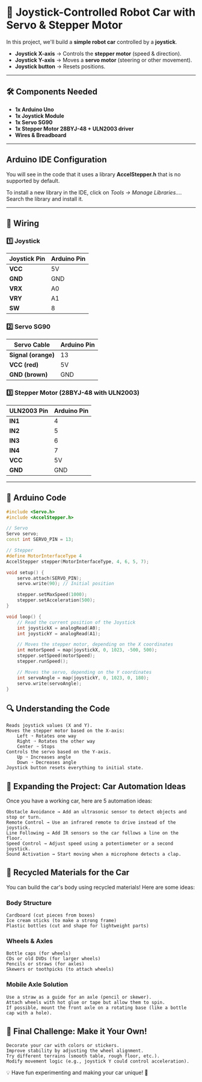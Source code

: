 # 🚗 Joystick-Controlled Robot Car with Servo & Stepper Motor

In this project, we'll build a **simple robot car** controlled by a **joystick**.  
- **Joystick X-axis** → Controls the **stepper motor** (speed & direction).  
- **Joystick Y-axis** → Moves a **servo motor** (steering or other movement).  
- **Joystick button** → Resets positions.  

---

## 🛠 Components Needed  
- **1x Arduino Uno**  
- **1x Joystick Module**  
- **1x Servo SG90**  
- **1x Stepper Motor 28BYJ-48 + ULN2003 driver**  
- **Wires & Breadboard**  

---

## Arduino IDE Configuration

You will see in the code that it uses a library **AccelStepper.h** that is no supported by default.

To install a new library in the IDE, click on *Tools -> Manage Libraries...*. Search the library and install it.

---
## 🔌 Wiring  
### **1️⃣ Joystick**
| Joystick Pin | Arduino Pin |
|-------------|------------|
| **VCC** | 5V |
| **GND** | GND |
| **VRX** | A0 |
| **VRY** | A1 |
| **SW**  | 8 |

### **2️⃣ Servo SG90**
| Servo Cable | Arduino Pin |
|------------|------------|
| **Signal (orange)** | 13 |
| **VCC (red)** | 5V |
| **GND (brown)** | GND |

### **3️⃣ Stepper Motor (28BYJ-48 with ULN2003)**
| ULN2003 Pin | Arduino Pin |
|------------|------------|
| **IN1** | 4 |
| **IN2** | 5 |
| **IN3** | 6 |
| **IN4** | 7 |
| **VCC** | 5V |
| **GND** | GND |

---

## 📜 Arduino Code
```cpp
#include <Servo.h>
#include <AccelStepper.h>

// Servo
Servo servo;
const int SERVO_PIN = 13;

// Stepper
#define MotorInterfaceType 4
AccelStepper stepper(MotorInterfaceType, 4, 6, 5, 7);

void setup() {
    servo.attach(SERVO_PIN);
    servo.write(90); // Initial position

    stepper.setMaxSpeed(1000); 
    stepper.setAcceleration(500);
}

void loop() {
    // Read the current position of the Joystick
    int joystickX = analogRead(A0);
    int joystickY = analogRead(A1);

    // Moves the stepper motor, depending on the X coordinates
    int motorSpeed = map(joystickX, 0, 1023, -500, 500);
    stepper.setSpeed(motorSpeed);
    stepper.runSpeed();

    // Moves the servo, depending on the Y coordinates
    int servoAngle = map(joystickY, 0, 1023, 0, 180);
    servo.write(servoAngle);
}
```


## 🔍 Understanding the Code

    Reads joystick values (X and Y).
    Moves the stepper motor based on the X-axis:
        Left ➝ Rotates one way
        Right ➝ Rotates the other way
        Center ➝ Stops
    Controls the servo based on the Y-axis.
        Up ➝ Increases angle
        Down ➝ Decreases angle
    Joystick button resets everything to initial state.

## 🚀 Expanding the Project: Car Automation Ideas

Once you have a working car, here are 5 automation ideas:

    Obstacle Avoidance → Add an ultrasonic sensor to detect objects and stop or turn.
    Remote Control → Use an infrared remote to drive instead of the joystick.
    Line Following → Add IR sensors so the car follows a line on the floor.
    Speed Control → Adjust speed using a potentiometer or a second joystick.
    Sound Activation → Start moving when a microphone detects a clap.

## 🌱 Recycled Materials for the Car

You can build the car's body using recycled materials! Here are some ideas:
### Body Structure

    Cardboard (cut pieces from boxes)
    Ice cream sticks (to make a strong frame)
    Plastic bottles (cut and shape for lightweight parts)

### Wheels & Axles

    Bottle caps (for wheels)
    CDs or old DVDs (for larger wheels)
    Pencils or straws (for axles)
    Skewers or toothpicks (to attach wheels)

### Mobile Axle Solution

    Use a straw as a guide for an axle (pencil or skewer).
    Attach wheels with hot glue or tape but allow them to spin.
    If possible, mount the front axle on a rotating base (like a bottle cap with a hole).

## 🎯 Final Challenge: Make it Your Own!

    Decorate your car with colors or stickers.
    Improve stability by adjusting the wheel alignment.
    Try different terrains (smooth table, rough floor, etc.).
    Modify movement logic (e.g., joystick Y could control acceleration).

💡 Have fun experimenting and making your car unique! 🚀